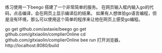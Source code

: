 练习使用一下beego 搭建了一个非常简单的服务。
在网页输入框内输入go的代码，点击编译，会在网页上显示编译后的结果。
如果有人想体验go语言编程，但是没有环境，那么可以使用这个简单的程序来让他在网页上感受go编程。


go get github.com/astaxie/beego
go get github.com/gitxiaolin/complierOnline
cd github.com/gitxiaolin/complierOnline
bee run
打开浏览器，http://localhost:8080/build
